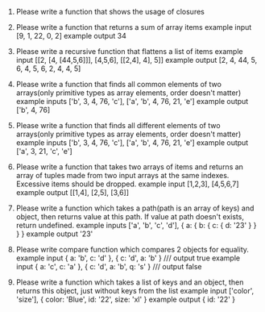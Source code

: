 1. Please write a function that shows the usage of closures

2. Please write a function that returns a sum of array items
   example input [9, 1, 22, 0, 2]
   example output 34

3. Please write a recursive function that flattens a list of items
   example input [[2, [4, [44,5,6]]], [4,5,6], [[2,4], 4], 5]]
   example output [2, 4, 44, 5, 6, 4, 5, 6, 2, 4, 4, 5]

4. Please write a function that finds all common elements of two arrays(only primitive types as array elements, order doesn't matter)
   example inputs ['b', 3, 4, 76, 'c'], ['a', 'b', 4, 76, 21, 'e']
   example output ['b', 4, 76]

5. Please write a function that finds all different elements of two arrays(only primitive types as array elements, order doesn't matter)
   example inputs ['b', 3, 4, 76, 'c'], ['a', 'b', 4, 76, 21, 'e']
   example output ['a', 3, 21, 'c', 'e']

6. Please write a function that takes two arrays of items and returns an array of tuples made from two input arrays at the same indexes. Excessive items should be dropped.
   example input [1,2,3], [4,5,6,7]
   example output [[1,4], [2,5], [3,6]]

7. Please write a function which takes a path(path is an array of keys) and object, then returns value at this path. If value at path doesn't exists, return undefined.
   example inputs ['a', 'b', 'c', 'd'], { a: { b: { c: { d: '23' } } } }
   example output '23'

8. Please write compare function which compares 2 objects for equality.
   example input { a: 'b', c: 'd' }, { c: 'd', a: 'b' } /// output true
   example input { a: 'c', c: 'a' }, { c: 'd', a: 'b', q: 's' } /// output false

9. Please write a function which takes a list of keys and an object, then returns this object, just without keys from the list
   example input ['color', 'size'], { color: 'Blue', id: '22', size: 'xl' }
   example output { id: '22' }
